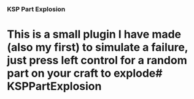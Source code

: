 ### KSP Part Explosion

# This is a small plugin I have made (also my first) to simulate a failure, just press left control for a random part on your craft to explode# KSPPartExplosion
